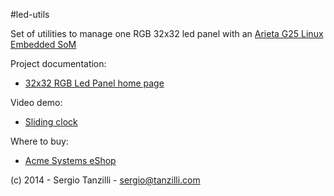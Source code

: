 #led-utils

Set of utilities to manage one RGB 32x32 led panel with an [Arieta G25 Linux Embedded SoM](http://www.acmesystems.it/arietta)

Project documentation:

* [32x32 RGB Led Panel home page](http://www.acmesystems.it/ledpanel)

Video demo:

* [Sliding clock](http://www.youtube.com/embed/Qszwey7jYl4)

Where to buy:

* [Acme Systems eShop](http://www.acmesystems.it/catalog_arietta)

(c) 2014 - Sergio Tanzilli - sergio@tanzilli.com
